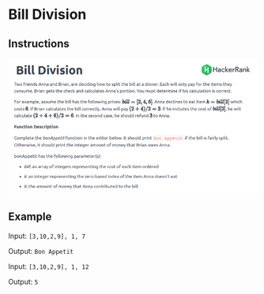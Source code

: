 # Bill Division

## Instructions

![instruction](./Bill_Division.png)

## Example

Input: `[3,10,2,9], 1, 7`

Output: `Bon Appetit`

Input: `[3,10,2,9], 1, 12`

Output: `5`
